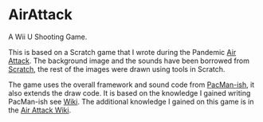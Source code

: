 # AirAttack
A Wii U Shooting Game.

This is based on a Scratch game that I wrote during the Pandemic [Air Attack](https://scratch.mit.edu/projects/378339018/). The background image and the sounds have been borrowed from [Scratch](https://scratch.mit.edu/), the rest of the images were drawn using tools in Scratch.

The game uses the overall framework and sound code from [PacMan-ish](https://github.com/MartinButlerAAA/PacMan-ishU), it also extends the draw code. It is based on the knowledge I gained writing PacMan-ish see [Wiki](https://github.com/MartinButlerAAA/PacMan-ishU/wiki). The additional knowledge I gained on this game is in the [Air Attack Wiki](https://github.com/MartinButlerAAA/AirAttack/wiki).
